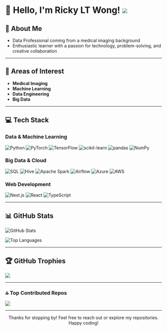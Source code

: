 # 👋 Hello, I'm Ricky LT Wong! ![](https://komarev.com/ghpvc/?username=rickyltwong)

## 📖 About Me
- Data Professional coming from a medical imaging background
- Enthusiastic learner with a passion for technology, problem-solving, and creative collaboration

---

## 🌱 Areas of Interest
- **Medical Imaging**
- **Machine Learning**
- **Data Engineering**
- **Big Data**

---

## 💻 Tech Stack

### Data & Machine Learning
![Python](https://img.shields.io/badge/Python-3670A0?style=for-the-badge&logo=python&logoColor=ffdd54)
![PyTorch](https://img.shields.io/badge/PyTorch-%23EE4C2C.svg?style=for-the-badge&logo=PyTorch&logoColor=white)
![TensorFlow](https://img.shields.io/badge/TensorFlow-%23FF6F00.svg?style=for-the-badge&logo=TensorFlow&logoColor=white)
![scikit-learn](https://img.shields.io/badge/scikit--learn-F7931E?style=for-the-badge&logo=scikit-learn&logoColor=white)
![pandas](https://img.shields.io/badge/pandas-150458?style=for-the-badge&logo=pandas&logoColor=white)
![NumPy](https://img.shields.io/badge/NumPy-013243?style=for-the-badge&logo=NumPy&logoColor=white)

### Big Data & Cloud
![SQL](https://img.shields.io/badge/SQL-4479A1?style=for-the-badge&logo=MySQL&logoColor=ffffff)
![Hive](https://img.shields.io/badge/Hive-E31337?style=for-the-badge&logo=hive_blockchain&logoColor=white)
![Apache Spark](https://img.shields.io/badge/Apache%20Spark-E25A1C?style=for-the-badge&logo=apachespark&logoColor=white)
![Airflow](https://img.shields.io/badge/Airflow-017CEE?style=for-the-badge&logo=apache-airflow&logoColor=ffffff)
![Azure](https://img.shields.io/badge/Azure-007FFF?style=for-the-badge&logo=microsoft-azure&logoColor=ffffff)
![AWS](https://img.shields.io/badge/AWS-232F3E?style=for-the-badge&logo=amazonaws&logoColor=white)

### Web Development
![Next.js](https://img.shields.io/badge/Next.js-000000?style=for-the-badge&logo=nextdotjs&logoColor=ffffff)
![React](https://img.shields.io/badge/React-61DAFB?style=for-the-badge&logo=react&logoColor=000)
![TypeScript](https://img.shields.io/badge/TypeScript-3178C6?style=for-the-badge&logo=typescript&logoColor=white)


---

## 📊 GitHub Stats
![GitHub Stats](https://github-readme-stats.vercel.app/api?username=rickyltwong&theme=dark&hide_border=false&include_all_commits=false&count_private=true)
  
![Top Languages](https://github-readme-stats.vercel.app/api/top-langs/?username=rickyltwong&theme=dark&hide_border=false&include_all_commits=false&count_private=true&layout=compact)

---

## 🏆 GitHub Trophies
![](https://github-profile-trophy.vercel.app/?username=rickyltwong&theme=radical&no-frame=false&no-bg=true&margin-w=4)

---

### 🔝 Top Contributed Repos
![](https://github-contributor-stats.vercel.app/api?username=rickyltwong&limit=5&theme=dark&combine_all_yearly_contributions=true)

---

<p align="center">
  Thanks for stopping by! Feel free to reach out or explore my repositories. Happy coding!
</p>
